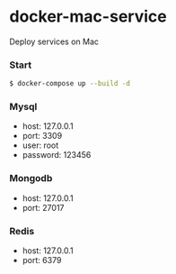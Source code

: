 # docker-mac-service
Deploy services on Mac

### Start

```bash
$ docker-compose up --build -d
```

### Mysql

- host: 127.0.0.1
- port: 3309
- user: root
- password: 123456

### Mongodb

- host: 127.0.0.1
- port: 27017

### Redis

- host: 127.0.0.1
- port: 6379
